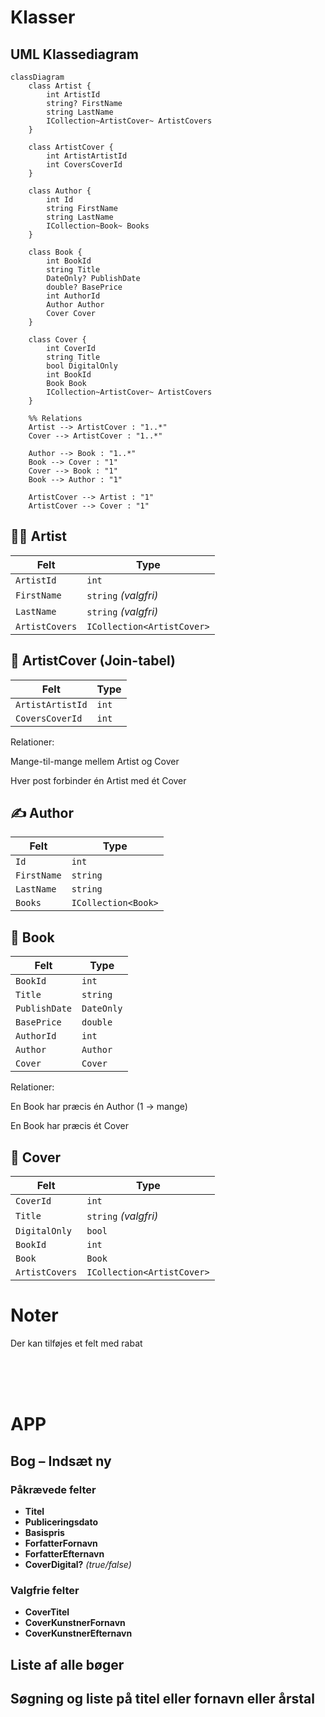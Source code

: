 <h1>Klasser</h1>

## UML Klassediagram
```mermaid
classDiagram
    class Artist {
        int ArtistId
        string? FirstName
        string LastName
        ICollection~ArtistCover~ ArtistCovers
    }

    class ArtistCover {
        int ArtistArtistId
        int CoversCoverId
    }

    class Author {
        int Id
        string FirstName
        string LastName
        ICollection~Book~ Books
    }

    class Book {
        int BookId
        string Title
        DateOnly? PublishDate
        double? BasePrice
        int AuthorId
        Author Author
        Cover Cover
    }

    class Cover {
        int CoverId
        string Title
        bool DigitalOnly
        int BookId
        Book Book
        ICollection~ArtistCover~ ArtistCovers
    }

    %% Relations
    Artist --> ArtistCover : "1..*"
    Cover --> ArtistCover : "1..*"

    Author --> Book : "1..*"
    Book --> Cover : "1"
    Cover --> Book : "1"
    Book --> Author : "1"

    ArtistCover --> Artist : "1"
    ArtistCover --> Cover : "1"
```


## 🧑‍🎨 Artist

| Felt           | Type                       |
| -------------- | -------------------------- |
| `ArtistId`     | `int`                      |
| `FirstName`    | `string` *(valgfri)*       |
| `LastName`     | `string` *(valgfri)*       |
| `ArtistCovers` | `ICollection<ArtistCover>` |


## 🎨 ArtistCover (Join-tabel)

| Felt             | Type  |
| ---------------- | ----- |
| `ArtistArtistId` | `int` |
| `CoversCoverId`  | `int` |

Relationer:

Mange-til-mange mellem Artist og Cover

Hver post forbinder én Artist med ét Cover


## ✍️ Author

| Felt        | Type                |
| ----------- | ------------------- |
| `Id`        | `int`               |
| `FirstName` | `string`            |
| `LastName`  | `string`            |
| `Books`     | `ICollection<Book>` |


## 📖 Book

| Felt          | Type                    |
| ------------- | ----------------------- |
| `BookId`      | `int`                   |
| `Title`       | `string`                |
| `PublishDate` | `DateOnly`              |
| `BasePrice`   | `double`                |
| `AuthorId`    | `int`                   |
| `Author`      | `Author`                |
| `Cover`       | `Cover`                 |


Relationer:

En Book har præcis én Author (1 → mange)

En Book har præcis ét Cover


## 🧾 Cover

| Felt           | Type                       |
| -------------- | -------------------------- |
| `CoverId`      | `int`                      |
| `Title`        | `string` *(valgfri)*       |
| `DigitalOnly`  | `bool`                     |
| `BookId`       | `int`                      |
| `Book`         | `Book`                     |
| `ArtistCovers` | `ICollection<ArtistCover>` |



# Noter
Der kan tilføjes et felt med rabat


<br><br><br>

# APP

## Bog – Indsæt ny

### Påkrævede felter
- **Titel**  
- **Publiceringsdato**  
- **Basispris**  
- **ForfatterFornavn**  
- **ForfatterEfternavn**
- **CoverDigital?** *(true/false)*  

### Valgfrie felter
- **CoverTitel**  
- **CoverKunstnerFornavn**  
- **CoverKunstnerEfternavn**

## Liste af alle bøger

## Søgning og liste på titel eller fornavn eller årstal

